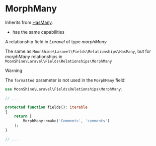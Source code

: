 # MorphMany

Inherits from [HasMany](/docs/{{version}}/fields/has-many).

* has the same capabilities

A relationship field in *Laravel* of type *morphMany*

The same as `MoonShine\Laravel\Fields\Relationships\HasMany`, but for *morphMany* relationships in `MoonShine\Laravel\Fields\Relationships\MorphMany`

> [!WARNING]
> The `formatted` parameter is not used in the `MorphMany` field!

```php
use MoonShine\Laravel\Fields\Relationships\MorphMany;

// ...

protected function fields(): iterable
{
    return [
        MorphMany::make('Comments', 'comments')
    ];
}

// ...
```

